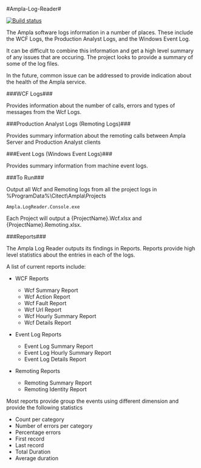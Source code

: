 #Ampla-Log-Reader#

[![Build status](https://ci.appveyor.com/api/projects/status/9alr99srnng53ni7)](https://ci.appveyor.com/project/JoePlant/ampla-log-reader)

The Ampla software logs information in a number of places.  These include the WCF Logs, the Production Analyst Logs, and the Windows Event Log.

It can be difficult to combine this information and get a high level summary of any issues that are occuring. The project looks to provide a summary of some of the log files.

In the future, common issue can be addressed to provide indication about the health of the Ampla service.

###WCF Logs###

Provides information about the number of calls, errors and types of messages from the Wcf Logs.

###Production Analyst Logs (Remoting Logs)###

Provides summary information about the remoting calls between Ampla Server and Production Analyst clients

###Event Logs (Windows Event Logs)###

Provides summary information from machine event logs. 

###To Run###

Output all Wcf and Remoting logs from all the project logs in %ProgramData%\Citect\Ampla\Projects
```
Ampla.LogReader.Console.exe
```

Each Project will output a {ProjectName}.Wcf.xlsx and {ProjectName}.Remoting.xlsx.

###Reports###

The Ampla Log Reader outputs its findings in Reports.  Reports provide high level statistics about the entries in each of the logs.

A list of current reports include:
  - WCF Reports
	- Wcf Summary Report
	- Wcf Action Report 
	- Wcf Fault Report
	- Wcf Url Report
	- Wcf Hourly Summary Report
	- Wcf Details Report

  - Event Log Reports
    - Event Log Summary Report
	- Event Log Hourly Summary Report
	- Event Log Details Report
	
  - Remoting Reports
    - Remoting Summary Report
    - Remoting Identity Report
	
Most reports provide group the events using different dimension and provide the following statistics
 - Count per category
 - Number of errors per category
 - Percentage errors
 - First record
 - Last record
 - Total Duration 
 - Average duration
 
